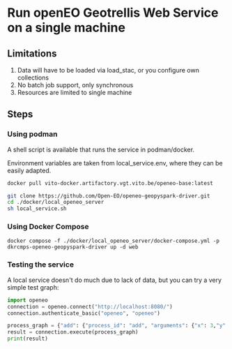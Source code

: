 # Run openEO Geotrellis Web Service on a single machine

## Limitations

1. Data will have to be loaded via load_stac, or you configure own collections
2. No batch job support, only synchronous
3. Resources are limited to single machine

## Steps

### Using podman

A shell script is available that runs the service in podman/docker.

Environment variables are taken from local_service.env, where they can be easily adapted.

```bash
docker pull vito-docker.artifactory.vgt.vito.be/openeo-base:latest

git clone https://github.com/Open-EO/openeo-geopyspark-driver.git
cd ./docker/local_openeo_server
sh local_service.sh
```

### Using Docker Compose



```shell
docker compose -f ./docker/local_openeo_server/docker-compose.yml -p dkrcmps-openeo-geopyspark-driver up -d web
```



### Testing the service

A local service doesn't do much due to lack of data, but you can try a very simple test graph:

```python
import openeo
connection = openeo.connect("http://localhost:8080/")
connection.authenticate_basic("openeo", "openeo")

process_graph = {"add": {"process_id": "add", "arguments": {"x": 3,"y": 5}, "result": True}}
result = connection.execute(process_graph)
print(result)
```
